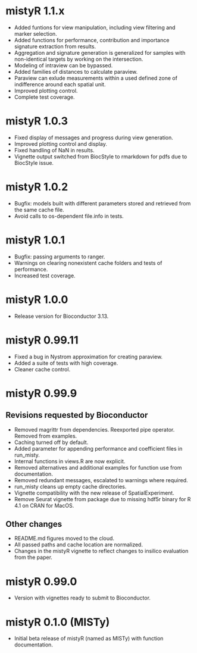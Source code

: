 # mistyR 1.1.x

- Added funtions for view manipulation, including view filtering and marker selection.
- Added functions for performance, contribution and importance signature extraction from results.
- Aggregation and signature generation is generalized for samples with non-identical targets by working on the intersection.
- Modeling of intraview can be bypassed.
- Added families of distances to calculate paraview.
- Paraview can exlude measurements within a used defined zone of indifference around each spatial unit.
- Improved plotting control.
- Complete test coverage.

# mistyR 1.0.3

- Fixed display of messages and progress during view generation.
- Improved plotting control and display.
- Fixed handling of NaN in results.
- Vignette output switched from BiocStyle to rmarkdown for pdfs due to BiocStyle issue.

# mistyR 1.0.2

- Bugfix: models built with different parameters stored and retrieved from the same cache file.
- Avoid calls to os-dependent file.info in tests. 

# mistyR 1.0.1

- Bugfix: passing arguments to ranger.
- Warnings on clearing nonexistent cache folders and tests of performance.
- Increased test coverage.

# mistyR 1.0.0

- Release version for Bioconductor 3.13.

# mistyR 0.99.11

- Fixed a bug in Nystrom approximation for creating paraview.
- Added a suite of tests with high coverage.
- Cleaner cache control.

# mistyR 0.99.9

## Revisions requested by Bioconductor

- Removed magrittr from dependencies. Reexported pipe operator. Removed from examples.
- Caching turned off by default.
- Added parameter for appending performance and coefficient files in run_misty.
- Internal functions in views.R are now explicit.
- Removed alternatives and additional examples for function use from documentation.
- Removed redundant messages, escalated to warnings where required.
- run_misty cleans up empty cache directories.
- Vignette compatibility with the new release of SpatialExperiment.
- Remove Seurat vignette from package due to missing hdf5r binary for R 4.1 on CRAN for MacOS.

## Other changes

- README.md figures moved to the cloud.
- All passed paths and cache location are normalized.
- Changes in the mistyR vignette to reflect changes to insilico evaluation from the paper.

# mistyR 0.99.0

-   Version with vignettes ready to submit to Bioconductor.

# mistyR 0.1.0 (MISTy)

-   Initial beta release of mistyR (named as MISTy) with function documentation.
